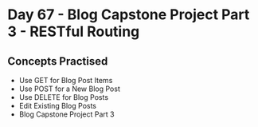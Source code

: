 # Day 67 - Blog Capstone Project Part 3 - RESTful Routing
## Concepts Practised
- Use GET for Blog Post Items
- Use POST for a New Blog Post
- Use DELETE for Blog Posts
- Edit Existing Blog Posts
- Blog Capstone Project Part 3
